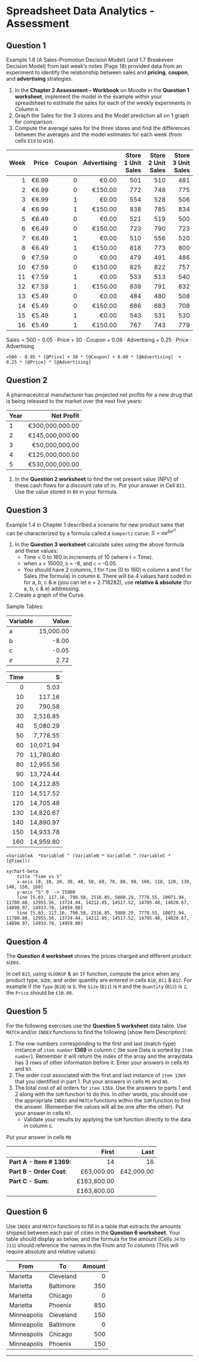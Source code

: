﻿
# Spreadsheet Data Analytics - Assessment

## Question 1

Example 1.8 (A Sales-Promotion Decision Model) (and 1.7 Breakeven Decision Model)  from last week’s notes (Page 18) provided data from an experiment to identify the relationship between sales and **pricing**, **coupon**, and **advertising** strategies.  

1. In the **Chapter 2 Assessment – Workbook** on Moodle in the **Question 1 worksheet**, implement the model in the example within your spreadsheet to estimate the sales for each of the weekly experiments in Column `H`.  
2. Graph the Sales for the 3 stores and the Model prediction all on 1 graph for comparison.  
3. Compute the average sales for the three stores and find the differences between the averages and the model estimates for each week (from cells `E19` to `H19`).

| Week | Price | Coupon | Advertising | Store 1 Unit Sales | Store 2 Unit Sales | Store 3 Unit Sales |
|-----:|------:|-------:|------------:|-------------------:|-------------------:|-------------------:|
|    1 | €6.99 |      0 |       €0.00 |                501 |                510 |                481 |
|    2 | €6.99 |      0 |     €150.00 |                772 |                748 |                775 |
|    3 | €6.99 |      1 |       €0.00 |                554 |                528 |                506 |
|    4 | €6.99 |      1 |     €150.00 |                838 |                785 |                834 |
|    5 | €6.49 |      0 |       €0.00 |                521 |                519 |                500 |
|    6 | €6.49 |      0 |     €150.00 |                723 |                790 |                723 |
|    7 | €6.49 |      1 |       €0.00 |                510 |                556 |                520 |
|    8 | €6.49 |      1 |     €150.00 |                818 |                773 |                800 |
|    9 | €7.59 |      0 |       €0.00 |                479 |                491 |                486 |
|   10 | €7.59 |      0 |     €150.00 |                825 |                822 |                757 |
|   11 | €7.59 |      1 |       €0.00 |                533 |                513 |                540 |
|   12 | €7.59 |      1 |     €150.00 |                839 |                791 |                832 |
|   13 | €5.49 |      0 |       €0.00 |                484 |                480 |                508 |
|   14 | €5.49 |      0 |     €150.00 |                686 |                683 |                708 |
|   15 | €5.49 |      1 |       €0.00 |                543 |                531 |                530 |
|   16 | €5.49 |      1 |     €150.00 |                767 |                743 |                779 |

$\text{Sales} = 500 - 0.05 \cdot \text{Price} + 30 \cdot \text{Coupon} + 0.08 \cdot \text{Advertising} + 0.25 \cdot \text{Price} \cdot \text{Advertising}$

```excel
=500 - 0.05 * [@Price] + 30 * [@Coupon] + 0.08 * [@Advertising]  + 0.25 * [@Price] * [@Advertising]
```

## Question 2

A pharmaceutical manufacturer has projected net profits for a new drug that is being released to the market over the next five years:

| Year |      Net Profit |
|------|----------------:|
| 1    | €300,000,000.00 |
| 2    | €145,000,000.00 |
| 3    |  €50,000,000.00 |
| 4    | €125,000,000.00 |
| 5    | €530,000,000.00 |

1. In the **Question 2 worksheet** to find the net present value (NPV) of these cash flows for a discount rate of `3%`. Put your answer in Cell `B11`. Use the value stored in `B9` in your formula.

## Question 3

Example 1.4 in Chapter 1 described a scenario for new product sales that can be characterized by a formula called a `Gompertz` curve: $S = ae^{be^{ct}}$

1. In the **Question 3 worksheet** calculate sales using the above formula and these values:
   - Time = 0 to 160 in increments of 10 (where t = Time).
   - when `a` = 15000, `b` = -8, and `c` = -0.05.
   - You should have 2 columns, 1 for `Time` (0 to 160) n column `A` and 1 for Sales (the formula) in column `B`. There will be 4 values hard coded in for a, b, c & e (you can let e = 2.718282), use **relative & absolute** (for a, b, c & e) addressing.
2. Create a graph of the Curve.

Sample Tables:

| Variable |     Value |
|----------|----------:|
| a        | 15,000.00 |
| b        |     -8.00 |
| c        |     -0.05 |
| $e$      |      2.72 |

| Time |         S |
|-----:|----------:|
|    0 |      5.03 |
|   10 |    117.16 |
|   20 |    790.58 |
|   30 |  2,516.85 |
|   40 |  5,080.29 |
|   50 |  7,778.55 |
|   60 | 10,071.94 |
|   70 | 11,780.80 |
|   80 | 12,955.56 |
|   90 | 13,724.44 |
|  100 | 14,212.85 |
|  110 | 14,517.52 |
|  120 | 14,705.48 |
|  130 | 14,820.67 |
|  140 | 14,890.97 |
|  150 | 14,933.78 |
|  160 | 14,959.80 |

```excel
=VariableA  *VariableE ^ (VariableB * VariableE ^ (VariableC * [@Time]))
```

```mermaid
xychart-beta
    title "Time vs S"
    x-axis [0, 10, 20, 30, 40, 50, 60, 70, 80, 90, 100, 110, 120, 130, 140, 150, 160]
    y-axis "S" 0 --> 15000
    line [5.03, 117.16, 790.58, 2516.85, 5080.29, 7778.55, 10071.94, 11780.80, 12955.56, 13724.44, 14212.85, 14517.52, 14705.48, 14820.67, 14890.97, 14933.78, 14959.80]
    line [5.03, 117.16, 790.58, 2516.85, 5080.29, 7778.55, 10071.94, 11780.80, 12955.56, 13724.44, 14212.85, 14517.52, 14705.48, 14820.67, 14890.97, 14933.78, 14959.80]
```

## Question 4

The **Question 4 worksheet** shows the prices charged and different product sizes.  

In cell `B15`, using `VLOOKUP` & an `IF` function, compute the price when any product type, size, and order quantity are entered in cells `B10`, `B11` & `B12`. For example if the `Type` (`B10`) is `D`, the `Size` (`B11`) is `M` and the `Quantity` (`B12`) is `2`, the `Price` should be `€10.00`.

## Question 5

For the following exercises use the **Question 5 worksheet** data table. Use `MATCH` and/or `INDEX` functions to find the following (show Item Description):

1. The row numbers corresponding to the first and last (match-type) instance of `item number` **1369** in column `C` (be sure Data is sorted by `Item number`). Remember it will return the index of the array and the array/data has 3 rows of other information before it. Enter your answers in cells `M3` and `N3`.
2. The order cost associated with the first and last instance of `item 1369` that you identified in part 1. Put your answers in cells `M5` and `N5`.
3. The total cost of all orders for `item 1369`. Use the answers to parts 1 and 2 along with the `SUM` function to do this. In other words, you should use the appropriate `INDEX` and `MATCH` functions within the `SUM` function to find the answer. (Remember the values will all be one after the other). Put your answer in cells `M7`.
   - Validate your results by applying the `SUM` function directly to the data in column `G`.

Put your answer in cells `M8`

|                           |       First |       Last |
|---------------------------|------------:|-----------:|
| **Part A - Item # 1369:** |          14 |         16 |
| **Part B - Order Cost:**  |  £63,000.00 | £42,000.00 |
| **Part C - Sum:**         | £163,800.00 |            |
|                           | £163,800.00 |            |

## Question 6

Use `INDEX` and `MATCH` functions to fill in a table that extracts the amounts shipped between each pair of cities in the **Question 6 worksheet.** Your table should display as below, and the formula for the amount (Cells `J4` to `J11`) should reference the names in the From and To columns (This will require absolute and relative values):

| From        | To        | Amount |
|-------------|-----------|-------:|
| Marietta    | Cleveland |      0 |
| Marietta    | Baltimore |    350 |
| Marietta    | Chicago   |      0 |
| Marietta    | Phoenix   |    850 |
| Minneapolis | Cleveland |    150 |
| Minneapolis | Baltimore |      0 |
| Minneapolis | Chicago   |    500 |
| Minneapolis | Phoenix   |    150 |

---
